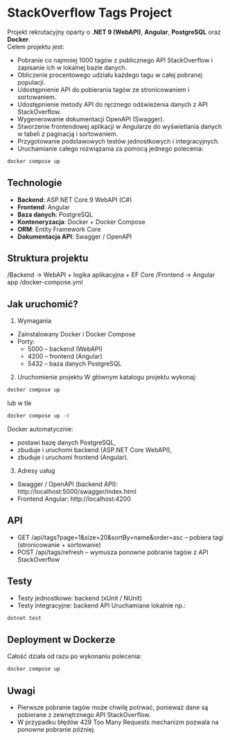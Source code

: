# StackOverflow Tags Project

Projekt rekrutacyjny oparty o **.NET 9 (WebAPI)**, **Angular**, **PostgreSQL** oraz **Docker**.  
Celem projektu jest:
- Pobranie co najmniej 1000 tagów z publicznego API StackOverflow i zapisanie ich w lokalnej bazie danych.
- Obliczenie procentowego udziału każdego tagu w całej pobranej populacji.
- Udostępnienie API do pobierania tagów ze stronicowaniem i sortowaniem.
- Udostępnienie metody API do ręcznego odświeżenia danych z API StackOverflow.
- Wygenerowanie dokumentacji OpenAPI (Swagger).
- Stworzenie frontendowej aplikacji w Angularze do wyświetlania danych w tabeli z paginacją i sortowaniem.
- Przygotowanie podstawowych testów jednostkowych i integracyjnych.
- Uruchamianie całego rozwiązania za pomocą jednego polecenia:  
```bash
docker compose up
```

## Technologie
- **Backend**: ASP.NET Core 9 WebAPI (C#)
- **Frontend**: Angular
- **Baza danych**: PostgreSQL
- **Konteneryzacja**: Docker + Docker Compose
- **ORM**: Entity Framework Core
- **Dokumentacja API**: Swagger / OpenAPI

## Struktura projektu
/Backend      -> WebAPI + logika aplikacyjna + EF Core
/Frontend     -> Angular app
/docker-compose.yml

## Jak uruchomić?
1. Wymagania
- Zainstalowany Docker i Docker Compose
- Porty:
    - 5000 – backend (WebAPI)
    - 4200 – frontend (Angular)
    - 5432 – baza danych PostgreSQL

2. Uruchomienie projektu
W głównym katalogu projektu wykonaj:
```bash
docker compose up
```
lub w tle
```bash
docker compose up -d
```
Docker automatycznie:
- postawi bazę danych PostgreSQL,
- zbuduje i uruchomi backend (ASP.NET Core WebAPI),
- zbuduje i uruchomi frontend (Angular).

3. Adresy usług
- Swagger / OpenAPI (backend API): http://localhost:5000/swagger/index.html
- Frontend Angular: http://localhost:4200

## API
- GET /api/tags?page=1&size=20&sortBy=name&order=asc – pobiera tagi (stronicowanie + sortowanie)
- POST /api/tags/refresh – wymusza ponowne pobranie tagów z API StackOverflow

## Testy
- Testy jednostkowe: backend (xUnit / NUnit)
- Testy integracyjne: backend API
Uruchamiane lokalnie np.:
```bash
dotnet test
```

## Deployment w Dockerze
Całość działa od razu po wykonaniu polecenia:
```bash
docker compose up
```

## Uwagi
- Pierwsze pobranie tagów może chwilę potrwać, ponieważ dane są pobierane z zewnętrznego API StackOverflow.
- W przypadku błędów 429 Too Many Requests mechanizm pozwala na ponowne pobranie później.